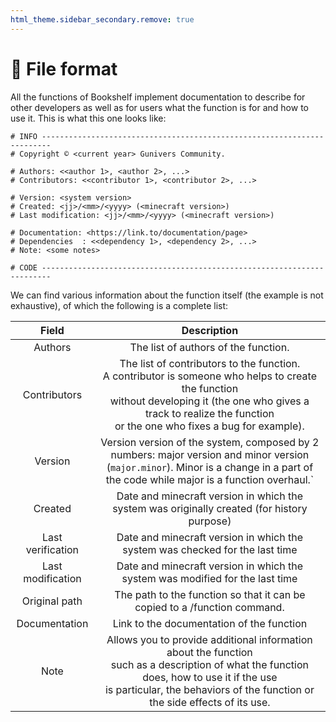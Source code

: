 ```yaml
---
html_theme.sidebar_secondary.remove: true
---
```


# 📄 File format

All the functions of Bookshelf implement documentation to
describe for other developers as well as for users what the function is
for and how to use it. This is what this one looks like:

```
# INFO ------------------------------------------------------------------------
# Copyright © <current year> Gunivers Community.

# Authors: <<author 1>, <author 2>, ...>
# Contributors: <<contributor 1>, <contributor 2>, ...>

# Version: <system version>
# Created: <jj>/<mm>/<yyyy> (<minecraft version>)
# Last modification: <jj>/<mm>/<yyyy> (<minecraft version>)

# Documentation: <https://link.to/documentation/page>
# Dependencies  : <<dependency 1>, <dependency 2>, ...>
# Note: <some notes>

# CODE ------------------------------------------------------------------------
```

We can find various information about the function itself (the example is not exhaustive), of which the following is a complete list:

| Field | Description |
|:-----:|:-----------:|
| Authors | The list of authors of the function. |
| Contributors | The list of contributors to the function.<br> A contributor is someone who helps to create the function<br> without developing it (the one who gives a track to realize the function<br> or the one who fixes a bug for example). |
| Version | Version version of the system, composed by 2 numbers: major version and minor version (`major.minor`). Minor is a change in a part of the code while major is a function overhaul.` |
| Created | Date and minecraft version in which the system was originally created (for history purpose) |
| Last verification | Date and minecraft version in which the system was checked for the last time |
| Last modification | Date and minecraft version in which the system was modified for the last time |
| Original path | The path to the function so that it can be copied to a /function command. |
| Documentation | Link to the documentation of the function |
| Note | Allows you to provide additional information about the function<br> such as a description of what the function does, how to use it if the use<br> is particular, the behaviors of the function or the side effects of its use. |